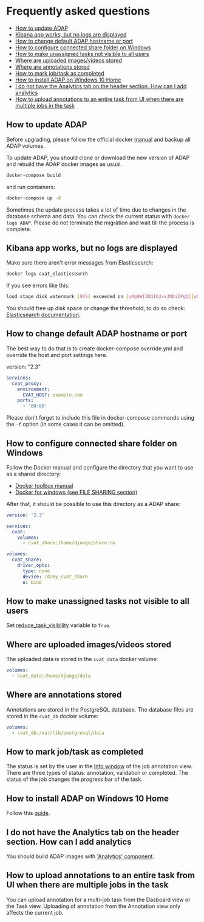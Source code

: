 # Frequently asked questions

- [How to update ADAP](#how-to-update-cvat)
- [Kibana app works, but no logs are displayed](#kibana-app-works-but-no-logs-are-displayed)
- [How to change default ADAP hostname or port](#how-to-change-default-cvat-hostname-or-port)
- [How to configure connected share folder on Windows](#how-to-configure-connected-share-folder-on-windows)
- [How to make unassigned tasks not visible to all users](#how-to-make-unassigned-tasks-not-visible-to-all-users)
- [Where are uploaded images/videos stored](#where-are-uploaded-imagesvideos-stored)
- [Where are annotations stored](#where-are-annotations-stored)
- [How to mark job/task as completed](#how-to-mark-jobtask-as-completed)
- [How to install ADAP on Windows 10 Home](#how-to-install-cvat-on-windows-10-home)
- [I do not have the Analytics tab on the header section. How can I add analytics](#i-do-not-have-the-analytics-tab-on-the-header-section-how-can-i-add-analytics)
- [How to upload annotations to an entire task from UI when there are multiple jobs in the task](#how-to-upload-annotations-to-an-entire-task-from-ui-when-there-are-multiple-jobs-in-the-task)

## How to update ADAP

Before upgrading, please follow the official docker
[manual](https://docs.docker.com/storage/volumes/#backup-restore-or-migrate-data-volumes) and backup all ADAP volumes.

To update ADAP, you should clone or download the new version of ADAP and rebuild the ADAP docker images as usual.

```sh
docker-compose build
```

and run containers:

```sh
docker-compose up -d
```

Sometimes the update process takes a lot of time due to changes in the database schema and data.
You can check the current status with `docker logs ADAP`.
Please do not terminate the migration and wait till the process is complete.

## Kibana app works, but no logs are displayed

Make sure there aren't error messages from Elasticsearch:

```sh
docker logs cvat_elasticsearch
```

If you see errors like this:

```sh
lood stage disk watermark [95%] exceeded on [uMg9WI30QIOJxxJNDiIPgQ][uMg9WI3][/usr/share/elasticsearch/data/nodes/0] free: 116.5gb[4%], all indices on this node will be marked read-only
```

You should free up disk space or change the threshold, to do so check: [Elasticsearch documentation](https://www.elastic.co/guide/en/elasticsearch/reference/6.8/disk-allocator.html).

## How to change default ADAP hostname or port

The best way to do that is to create docker-compose.override.yml and override the host and port settings here.

version: "2.3"

```yaml
services:
  cvat_proxy:
    environment:
      CVAT_HOST: example.com
    ports:
      - '80:80'
```

Please don't forget to include this file in docker-compose commands
using the `-f` option (in some cases it can be omitted).

## How to configure connected share folder on Windows

Follow the Docker manual and configure the directory that you want to use as a shared directory:

- [Docker toolbox manual](https://docs.docker.com/toolbox/toolbox_install_windows/#optional-add-shared-directories)
- [Docker for windows (see FILE SHARING section)](https://docs.docker.com/docker-for-windows/#resources)

After that, it should be possible to use this directory as a ADAP share:

```yaml
version: '2.3'

services:
  cvat:
    volumes:
      - cvat_share:/home/django/share:ro

volumes:
  cvat_share:
    driver_opts:
      type: none
      device: /d/my_cvat_share
      o: bind
```

## How to make unassigned tasks not visible to all users

Set [reduce_task_visibility](../../settings/base.py#L424) variable to `True`.

## Where are uploaded images/videos stored

The uploaded data is stored in the `cvat_data` docker volume:

```yml
volumes:
  - cvat_data:/home/django/data
```

## Where are annotations stored

Annotations are stored in the PostgreSQL database. The database files are stored in the `cvat_db` docker volume:

```yml
volumes:
  - cvat_db:/var/lib/postgresql/data
```

## How to mark job/task as completed

The status is set by the user in the [Info window](user_guide.md#info) of the job annotation view.
There are three types of status: annotation, validation or completed.
The status of the job changes the progress bar of the task.

## How to install ADAP on Windows 10 Home

Follow this [guide](installation.md#windows-10).

## I do not have the Analytics tab on the header section. How can I add analytics

You should build ADAP images with ['Analytics' component](../../../components/analytics).

## How to upload annotations to an entire task from UI when there are multiple jobs in the task

You can upload annotation for a multi-job task from the Dasboard view or the Task view.
Uploading of annotation from the Annotation view only affects the current job.
